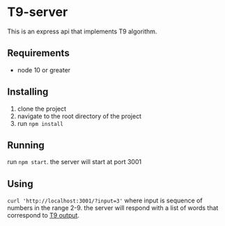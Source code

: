 # T9-server

This is an express api that implements T9 algorithm.

## Requirements
- node 10 or greater

## Installing
1. clone the project
2. navigate to the root directory of the project
3. run `npm install`

## Running
run `npm start`. the server will start at port 3001

## Using
`curl 'http://localhost:3001/?input=3'` where input is sequence of numbers in the range 2-9.
the server will respond with a list of words that correspond to [T9 output](https://en.wikipedia.org/wiki/T9_(predictive_text)).